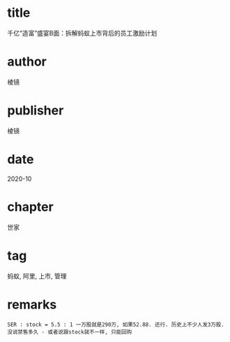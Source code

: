 # title
千亿“造富”盛宴B面：拆解蚂蚁上市背后的员工激励计划

# author
棱镜

# publisher
棱镜

# date
2020-10

# chapter
世家

# tag
蚂蚁, 阿里, 上市, 管理

# remarks
`SER : stock = 5.5 : 1 一万股就是290万, 如果52.88. 还行. 历史上不少人发3万股. 没说禁售多久 - 或者说跟stock就不一样, 只能回购`
